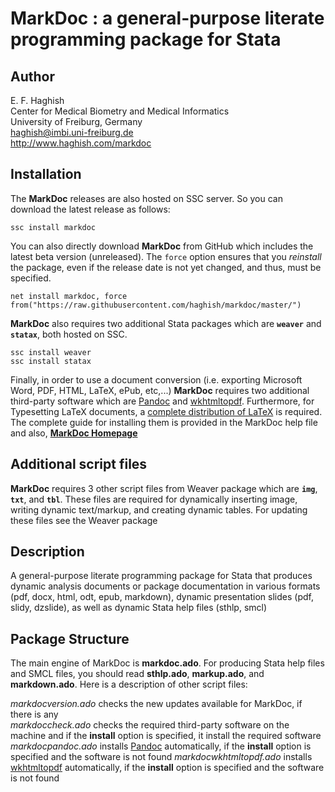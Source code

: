 # MarkDoc : a general-purpose literate programming package for Stata

Author
------
  E. F. Haghish  
  Center for Medical Biometry and Medical Informatics  
  University of Freiburg, Germany   
  haghish@imbi.uni-freiburg.de  
  http://www.haghish.com/markdoc  
  
Installation
------------

The __MarkDoc__ releases are also hosted on SSC server. So you can download the latest release as follows:

    ssc install markdoc
    
You can also directly download __MarkDoc__ from GitHub which includes the latest beta version (unreleased). The `force` 
option ensures that you _reinstall_ the package, even if the release date is not yet changed, and thus, must be specified. 
  
    net install markdoc, force  from("https://raw.githubusercontent.com/haghish/markdoc/master/")
    
__MarkDoc__ also requires two additional Stata packages which are __`weaver`__ and __`statax`__, both hosted on SSC.

    ssc install weaver
    ssc install statax
    
Finally, in order to use a document conversion (i.e. exporting Microsoft Word, PDF, HTML, LaTeX, ePub, etc,...) __MarkDoc__ requires two additional third-party software which are [Pandoc](http://pandoc.org/) and [wkhtmltopdf](http://wkhtmltopdf.org/). Furthermore, for Typesetting LaTeX documents, a [complete distribution of LaTeX](https://latex-project.org/ftp.html) is required. The complete guide for installing them is provided in the MarkDoc help file and also, 
[__MarkDoc Homepage__ ](http://www.haghish.com/statistics/stata-blog/reproducible-research/markdoc.php)
    

Additional script files
-----------------------

__MarkDoc__ requires 3 other script files from Weaver package which are __`img`__, __`txt`__, and __`tbl`__. These files are 
required for dynamically inserting image, writing dynamic text/markup, and creating dynamic tables. For updating these
files see the Weaver package

Description
-----------

A general-purpose literate programming package for Stata that produces dynamic analysis
        documents or package documentation in various formats (pdf, docx, html, odt, epub, markdown),
        dynamic presentation slides (pdf, slidy, dzslide), as well as dynamic Stata help files (sthlp, 
        smcl)

Package Structure
-----------------

The main engine of MarkDoc is __markdoc.ado__. For producing Stata help files and SMCL files, you should read __sthlp.ado__, 
__markup.ado__, and __markdown.ado__. Here is a description of other script files:

_markdocversion.ado_ checks the new updates available for MarkDoc, if there is any  
_markdoccheck.ado_ checks the required third-party software on the machine and if the __install__ option is specified, 
it install the required software  
_markdocpandoc.ado_ installs [Pandoc](http://pandoc.org/) automatically, if the __install__ option is specified and the software is not found
_markdocwkhtmltopdf.ado_ installs [wkhtmltopdf](http://wkhtmltopdf.org/) automatically, if the __install__ option is specified and the software is not found

